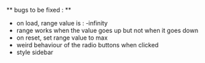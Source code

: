 ** bugs to be fixed : **

- on load, range value is : -infinity
- range works when the value goes up but not when it goes down
- on reset, set range value to max
- weird behaviour of the radio buttons when clicked
- style sidebar
